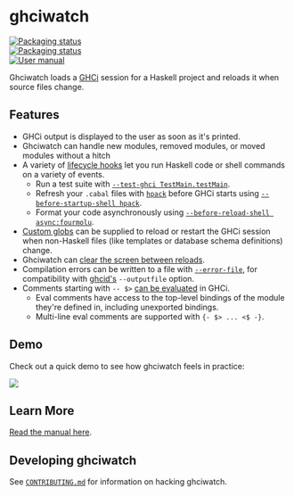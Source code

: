 # ghciwatch

<a href="https://repology.org/project/ghciwatch/versions">
<img src="https://repology.org/badge/vertical-allrepos/ghciwatch.svg?header=" alt="Packaging status">
</a>
<br>
<a href="https://repology.org/project/rust:ghciwatch/versions">
<img src="https://repology.org/badge/vertical-allrepos/rust:ghciwatch.svg?header=" alt="Packaging status">
</a>
<br>
<a href="https://mercurytechnologies.github.io/ghciwatch/">
<img src="https://img.shields.io/badge/User%20manual-mercurytechnologies.github.io%2Fghciwatch-blue" alt="User manual">
</a>

Ghciwatch loads a [GHCi][ghci] session for a Haskell project and reloads it
when source files change.

[ghci]: https://downloads.haskell.org/ghc/latest/docs/users_guide/ghci.html

## Features

- GHCi output is displayed to the user as soon as it's printed.
- Ghciwatch can handle new modules, removed modules, or moved modules without a
  hitch
- A variety of [lifecycle
  hooks](https://mercurytechnologies.github.io/ghciwatch/lifecycle-hooks.html)
  let you run Haskell code or shell commands on a variety of events.
  - Run a test suite with [`--test-ghci
    TestMain.testMain`](https://mercurytechnologies.github.io/ghciwatch/cli.html#--test-ghci).
  - Refresh your `.cabal` files with [`hpack`][hpack] before GHCi starts using
    [`--before-startup-shell
    hpack`](https://mercurytechnologies.github.io/ghciwatch/cli.html#--before-startup-shell).
  - Format your code asynchronously using [`--before-reload-shell
    async:fourmolu`](https://mercurytechnologies.github.io/ghciwatch/cli.html#--before-reload-shell).
- [Custom
  globs](https://mercurytechnologies.github.io/ghciwatch/cli.html#--reload-glob)
  can be supplied to reload or restart the GHCi session when non-Haskell files
  (like templates or database schema definitions) change.
- Ghciwatch can [clear the screen between reloads](https://mercurytechnologies.github.io/ghciwatch/cli.html#--clear).
- Compilation errors can be written to a file with
  [`--error-file`](https://mercurytechnologies.github.io/ghciwatch/cli.html#--error-file),
  for compatibility with [ghcid's][ghcid] `--outputfile` option.
- Comments starting with `-- $>` [can be
  evaluated](https://mercurytechnologies.github.io/ghciwatch/comment-evaluation.html)
  in GHCi.
  - Eval comments have access to the top-level bindings of the module they're
    defined in, including unexported bindings.
  - Multi-line eval comments are supported with `{- $> ... <$ -}`.

[ghcid]: https://github.com/ndmitchell/ghcid
[hpack]: https://github.com/sol/hpack

## Demo

Check out a quick demo to see how ghciwatch feels in practice:

<a href="https://asciinema.org/a/659712" target="_blank"><img src="https://asciinema.org/a/659712.svg" /></a>

## Learn More

[Read the manual here](https://mercurytechnologies.github.io/ghciwatch/).

## Developing ghciwatch

See [`CONTRIBUTING.md`](./CONTRIBUTING.md) for information on hacking
ghciwatch.
